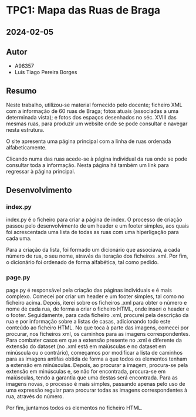 # TPC1: Mapa das Ruas de Braga

## 2024-02-05

## Autor
- A96357
- Luís Tiago Pereira Borges

## Resumo
    
Neste trabalho, utilizou-se material fornecido pelo docente; ficheiro XML com a informação de 60 ruas de Braga; fotos atuais (associadas a uma determinada vista); e fotos dos espaços desenhados no séc. XVIII das mesmas ruas, para produzir um website onde se pode consultar e navegar nesta estrutura.
    
O site apresenta uma página principal com a linha de ruas ordenada alfabeticamente. 
    
Clicando numa das ruas acede-se à página individual da rua onde se pode consultar toda a informação. Nesta página há também um link para regressar à página principal. 

## Desenvolvimento

### index.py
index.py é o ficheiro para criar a página de index. O processo de criação passou pelo desenvolvimento de um header e um footer simples, aos quais foi acrescentada uma lista de todas as ruas com uma hiperligação para cada uma.

Para a criação da lista, foi formado um dicionário que associava, a cada número de rua, o seu nome, através da iteração dos ficheiros .xml. Por fim, o dicionário foi ordenado de forma alfabética, tal como pedido.

### page.py
page.py é responsável pela criação das páginas individuais e é mais complexo.
Comecei por criar um header e um footer simples, tal como no ficheiro acima. 
Depois, iterei sobre os ficheiros .xml para obter o número e nome de cada rua, de forma a criar o ficheiro HTML, onde inseri o header e o footer.
Seguidamente, para cada ficheiro .xml, procurei pela descrição da rua e por informação sobre a listas de casas, adicionando todo este conteúdo ao ficheiro HTML.
No que toca à parte das imagens, comecei por procurar, nos ficheiros xml, os caminhos para as imagens correspondentes. Para combater casos em que a extensão presente no .xml é diferente da extensão do dataset (no .xml está em maiúsculas e no dataset em minúscula ou o contrário), começamos por modificar a lista de caminhos para as imagens antifas obtida de forma a que todos os elementos tenham a extensão em minúsculas. Depois, ao procurar a imagem, procura-se pela extensão em minúsculas e, se não for encontrada, procura-se em maiúsculas, tendo a garantia que uma destas será encontrada.
Para as imagens novas, o processo é mais simples, passando apenas pelo uso de uma expressão regular para procurar todas as imagens correspondentes à rua, através do número.

Por fim, juntamos todos os elementos no ficheiro HTML.

